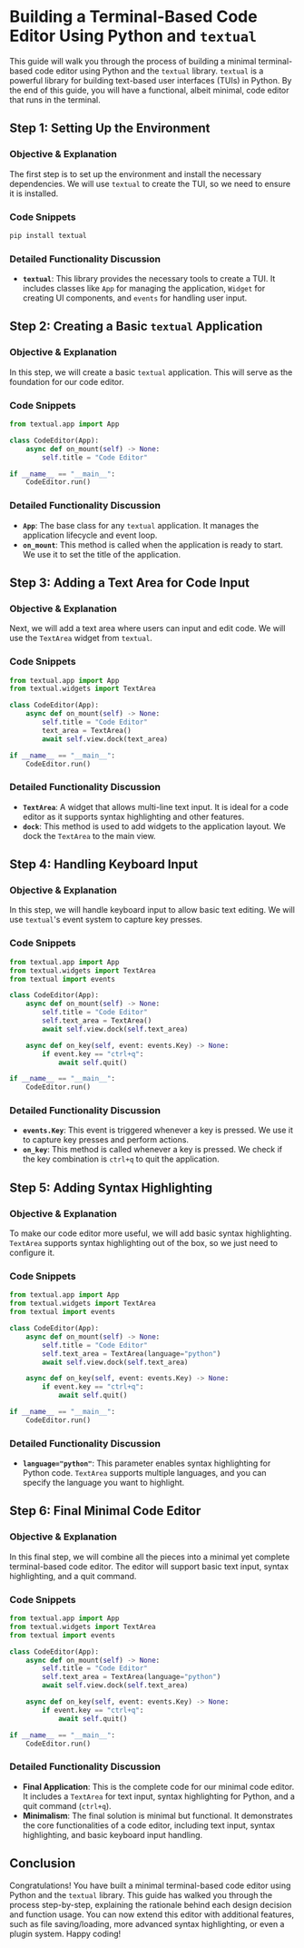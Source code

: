 # Building a Terminal-Based Code Editor Using Python and `textual`

This guide will walk you through the process of building a minimal terminal-based code editor using Python and the `textual` library. `textual` is a powerful library for building text-based user interfaces (TUIs) in Python. By the end of this guide, you will have a functional, albeit minimal, code editor that runs in the terminal.

## Step 1: Setting Up the Environment

### Objective & Explanation
The first step is to set up the environment and install the necessary dependencies. We will use `textual` to create the TUI, so we need to ensure it is installed.

### Code Snippets
```bash
pip install textual
```

### Detailed Functionality Discussion
- **`textual`**: This library provides the necessary tools to create a TUI. It includes classes like `App` for managing the application, `Widget` for creating UI components, and `events` for handling user input.

## Step 2: Creating a Basic `textual` Application

### Objective & Explanation
In this step, we will create a basic `textual` application. This will serve as the foundation for our code editor.

### Code Snippets
```python
from textual.app import App

class CodeEditor(App):
    async def on_mount(self) -> None:
        self.title = "Code Editor"

if __name__ == "__main__":
    CodeEditor.run()
```

### Detailed Functionality Discussion
- **`App`**: The base class for any `textual` application. It manages the application lifecycle and event loop.
- **`on_mount`**: This method is called when the application is ready to start. We use it to set the title of the application.

## Step 3: Adding a Text Area for Code Input

### Objective & Explanation
Next, we will add a text area where users can input and edit code. We will use the `TextArea` widget from `textual`.

### Code Snippets
```python
from textual.app import App
from textual.widgets import TextArea

class CodeEditor(App):
    async def on_mount(self) -> None:
        self.title = "Code Editor"
        text_area = TextArea()
        await self.view.dock(text_area)

if __name__ == "__main__":
    CodeEditor.run()
```

### Detailed Functionality Discussion
- **`TextArea`**: A widget that allows multi-line text input. It is ideal for a code editor as it supports syntax highlighting and other features.
- **`dock`**: This method is used to add widgets to the application layout. We dock the `TextArea` to the main view.

## Step 4: Handling Keyboard Input

### Objective & Explanation
In this step, we will handle keyboard input to allow basic text editing. We will use `textual`'s event system to capture key presses.

### Code Snippets
```python
from textual.app import App
from textual.widgets import TextArea
from textual import events

class CodeEditor(App):
    async def on_mount(self) -> None:
        self.title = "Code Editor"
        self.text_area = TextArea()
        await self.view.dock(self.text_area)

    async def on_key(self, event: events.Key) -> None:
        if event.key == "ctrl+q":
            await self.quit()

if __name__ == "__main__":
    CodeEditor.run()
```

### Detailed Functionality Discussion
- **`events.Key`**: This event is triggered whenever a key is pressed. We use it to capture key presses and perform actions.
- **`on_key`**: This method is called whenever a key is pressed. We check if the key combination is `ctrl+q` to quit the application.

## Step 5: Adding Syntax Highlighting

### Objective & Explanation
To make our code editor more useful, we will add basic syntax highlighting. `TextArea` supports syntax highlighting out of the box, so we just need to configure it.

### Code Snippets
```python
from textual.app import App
from textual.widgets import TextArea
from textual import events

class CodeEditor(App):
    async def on_mount(self) -> None:
        self.title = "Code Editor"
        self.text_area = TextArea(language="python")
        await self.view.dock(self.text_area)

    async def on_key(self, event: events.Key) -> None:
        if event.key == "ctrl+q":
            await self.quit()

if __name__ == "__main__":
    CodeEditor.run()
```

### Detailed Functionality Discussion
- **`language="python"`**: This parameter enables syntax highlighting for Python code. `TextArea` supports multiple languages, and you can specify the language you want to highlight.

## Step 6: Final Minimal Code Editor

### Objective & Explanation
In this final step, we will combine all the pieces into a minimal yet complete terminal-based code editor. The editor will support basic text input, syntax highlighting, and a quit command.

### Code Snippets
```python
from textual.app import App
from textual.widgets import TextArea
from textual import events

class CodeEditor(App):
    async def on_mount(self) -> None:
        self.title = "Code Editor"
        self.text_area = TextArea(language="python")
        await self.view.dock(self.text_area)

    async def on_key(self, event: events.Key) -> None:
        if event.key == "ctrl+q":
            await self.quit()

if __name__ == "__main__":
    CodeEditor.run()
```

### Detailed Functionality Discussion
- **Final Application**: This is the complete code for our minimal code editor. It includes a `TextArea` for text input, syntax highlighting for Python, and a quit command (`ctrl+q`).
- **Minimalism**: The final solution is minimal but functional. It demonstrates the core functionalities of a code editor, including text input, syntax highlighting, and basic keyboard input handling.

## Conclusion
Congratulations! You have built a minimal terminal-based code editor using Python and the `textual` library. This guide has walked you through the process step-by-step, explaining the rationale behind each design decision and function usage. You can now extend this editor with additional features, such as file saving/loading, more advanced syntax highlighting, or even a plugin system. Happy coding!